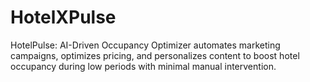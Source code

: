 # HotelXPulse
HotelPulse: AI-Driven Occupancy Optimizer automates marketing campaigns, optimizes pricing, and personalizes content to boost hotel occupancy during low periods with minimal manual intervention.
